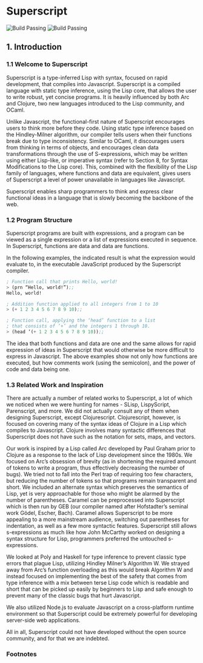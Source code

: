 # Superscript

![Build
Passing](https://circleci.com/gh/udaysinghcode/superscript.svg?style=shield&circle-token=c4a7fd27027a5be7c2f8d8295c088c97a8946692)
![Build
Passing](https://circleci.com/gh/udaysinghcode/superscript.svg?circle-token=c4a7fd27027a5be7c2f8d8295c088c97a8946692)

## 1. Introduction

### 1.1 Welcome to Superscript

Superscript is a type-inferred Lisp with syntax, focused on rapid development, that compiles into Javascript. Superscript is a compiled language with static type inference, using the Lisp core, that allows the user to write robust, yet concise programs.  It is heavily influenced by both Arc and Clojure, two new languages introduced to the Lisp community, and OCaml.

Unlike Javascript, the functional-first nature of Superscript encourages users to think more before they code. Using static type inference based on the Hindley-Milner algorithm, our compiler tells users when their functions break due to type inconsistency. Similar to OCaml, it discourages users from thinking in terms of objects, and encourages clean data transformations through the use of S-expressions, which may be written using either Lisp-like, or imperative syntax (refer to Section 8, for Syntax Modifications to the Lisp core). This, combined with the flexibility of the Lisp family of languages, where functions and data are equivalent, gives users of Superscript a level of power unavailable in languages like Javascript.

Superscript enables sharp programmers to think and express clear functional ideas in a language that is slowly becoming the backbone of the web.

### 1.2 Program Structure

Superscript programs are built with expressions, and a program can be viewed as a single expression or a list of expressions executed in sequence. In Superscript, functions are data and data are functions.

In the following examples, the indicated result is what the expression would evaluate to, in the executable JavaScript produced by the Superscript compiler.

```lisp
; Function call that prints Hello, world!
> (prn “Hello, world!”);;
Hello, world!

; Addition function applied to all integers from 1 to 10
> (+ 1 2 3 4 5 6 7 8 9 10);;

; Function call, applying the ‘head’ function to a list
; that consists of ‘+’ and the integers 1 through 10.
> (head ‘(+ 1 2 3 4 5 6 7 8 9 10));;
```

The idea that both functions and data are one and the same allows for rapid expression of ideas in Superscript that would otherwise be more difficult to express in Javascript. The above examples show not only how functions are executed, but how comments work (using the semicolon), and the power of code and data being one.

### 1.3 Related Work and Inspiration

There are actually a number of related works to Superscript, a lot of which we noticed when we were hunting for names - SLisp, LispyScript, Parenscript, and more. We did not actually consult any of them when designing Superscript, except Clojurescript. Clojurescript, however, is focused on covering many of the syntax ideas of Clojure in a Lisp which compiles to Javascript. Clojure involves many syntactic differences that Superscript does not have such as the notation for sets, maps, and vectors.

Our work is inspired by a Lisp called Arc developed by Paul Graham prior to Clojure as a response to the lack of Lisp development since the 1980s. We focused on Arc’s obsession of brevity (as in shortening the required amount of tokens to write a program, thus effectively decreasing the number of bugs). We tried not to fall into the Perl trap of requiring too few characters, but reducing the number of tokens so that programs remain transparent and short. We included an alternate syntax which preserves the semantics of Lisp, yet is very approachable for those who might be alarmed by the number of parentheses. Caramel can be preprocessed into Superscript which is then run by GEB (our compiler named after Hofstadter’s seminal work Gödel, Escher, Bach). Caramel allows Superscript to be more appealing to a more mainstream audience, switching out parentheses for indentation, as well as a few more syntactic features. Superscript still allows s-expressions as much like how John McCarthy worked on designing a syntax structure for Lisp, programmers preferred the untouched s-expressions.

We looked at Poly and Haskell for type inference to prevent classic type errors that plague Lisp, utilizing Hindley Milner’s Algorithm W. We strayed away from Arc’s function overloading as this would break Algorithm W and instead focused on implementing the best of the safety that comes from type inference with a mix between terse Lisp code which is readable and short that can be picked up easily by beginners to Lisp and safe enough to prevent many of the classic bugs that hurt Javascript.

We also utilized Node.js to evaluate Javascript on a cross-platform runtime environment so that Superscript could be extremely powerful for developing server-side web applications.

All in all, Superscript could not have developed without the open source community, and for that we are indebted.


### Footnotes

[0]: http://www.hanselman.com/blog/JavaScriptIsAssemblyLanguageForTheWebPart2MadnessOrJustInsanity.aspx
[1]: http://rauchg.com/2014/7-principles-of-rich-web-applications
[2]: https://www.destroyallsoftware.com/talks/wat
[3]: http://languagelog.ldc.upenn.edu/myl/ldc/llog/jmc.pdf
[4]: ttp://www.paulgraham.com/arc.html
[5]: http://cs.princeton.edu/courses/archive/spr11/cos333/lectures/17paradigms/sort.lisp
[6]: http://www.braveclojure.com/
